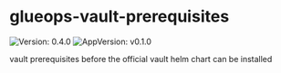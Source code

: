 # glueops-vault-prerequisites

![Version: 0.4.0](https://img.shields.io/badge/Version-0.4.0-informational?style=flat-square) ![AppVersion: v0.1.0](https://img.shields.io/badge/AppVersion-v0.1.0-informational?style=flat-square)

vault prerequisites before the official vault helm chart can be installed

